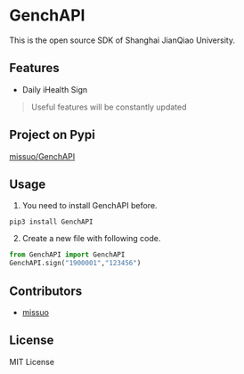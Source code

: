 <!--
 * @Author: Vincent Young
 * @Date: 2022-07-24 03:55:55
 * @LastEditors: Vincent Young
 * @LastEditTime: 2022-07-24 05:22:59
 * @FilePath: /GenchAPI/README.md
 * @Telegram: https://t.me/missuo
 * 
 * Copyright © 2022 by Vincent, All Rights Reserved. 
-->
# GenchAPI
This is the open source SDK of Shanghai JianQiao University.

## Features
- Daily iHealth Sign
> Useful features will be constantly updated

## Project on Pypi
[missuo/GenchAPI](https://pypi.org/project/GenchAPI/)

## Usage
1. You need to install GenchAPI before.
~~~shell
pip3 install GenchAPI
~~~
2. Create a new file with following code.
~~~python
from GenchAPI import GenchAPI
GenchAPI.sign("1900001","123456")
~~~ 

## Contributors
- [missuo](https://github.com/missuo)

## License
MIT License